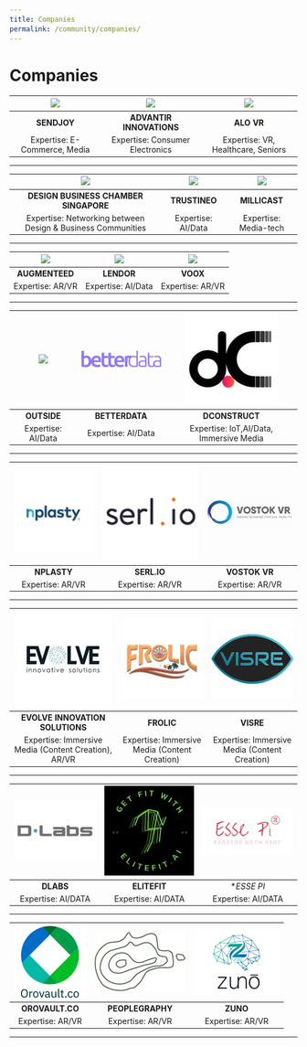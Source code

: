 ```yaml
---
title: Companies
permalink: /community/companies/
---
```

# Companies

|[![](/images/companies/Sendjoylogo.png)](https://www.sendjoynow.com/)|[![](/images/companies/advantirelogoweb.png)](https://www.swirlgo.com/)| [![](/images/companies/AloVR_300x230.jpg)](https://alo.health/) |
|:---------------------------------------:|:---------------------------------------:|:---------------------------------------:|
|**SENDJOY**| **ADVANTIR INNOVATIONS** | **ALO VR** |
| Expertise: E-Commerce, Media | Expertise: Consumer Electronics | Expertise: VR, Healthcare, Seniors |

***

|[![](/images/companies/DBCS_300x230px.png)](https://www.dbcsingapore.org/)|[![](/images/companies/trustineo.jpg)](https://www.trustineo.net)| [![](/images/companies/millicast.png)](https://www.millicast.com/) |
|:-------------:|:-------------:|:-------------:|
|**DESIGN BUSINESS CHAMBER SINGAPORE**| **TRUSTINEO** | **MILLICAST** |
| Expertise: Networking between Design & Business Communities | Expertise: AI/Data | Expertise: Media-tech |

***

 |[![](/images/companies/augmenteed.png)](https://www.augmenteed.tech/)|[![](/images/companies/lendor.png)](https://lendor.sg)| [![](/images/companies/voox.png)](https://battleskybrigade.com/) |
|:-------------:|:-------------:|:-------------:|
|**AUGMENTEED**| **LENDOR** | **VOOX** |
| Expertise: AR/VR | Expertise: AI/Data | Expertise: AR/VR |

***

 |[![](/images/companies/outside.png)](https://outsideapp.co)|[![](/images/companies/betterdata.png)](https://www.betterdata.ai)| [![](/images/companies/dconstruct.png)](https://www.dconstruct.co/) |
|:-------------:|:-------------:|:-------------:|
|**OUTSIDE**| **BETTERDATA** | **DCONSTRUCT** |
| Expertise: AI/Data | Expertise: AI/Data | Expertise: IoT,AI/Data, Immersive Media |

***

 |[![](/images/companies/nplasty.png)](https://nplasty.com/)|[![](/images/companies/serlio.png)](https://serl.io/)| [![](/images/companies/vostok.png)](https://www.vostokvr.com/) |
|:-------------:|:-------------:|:-------------:|
|**NPLASTY**| **SERL.IO** | **VOSTOK VR** |
| Expertise: AR/VR | Expertise: AR/VR | Expertise: AR/VR |

***

 |[![](/images/companies/evolve.png)](https://www.eis.sg/)|[![](/images/companies/frolic.png)](https://www.canva.com/design/DAEf9jEvemQ/jk85gl21cl_Q1qcDM05ISw/view?website#2:frolic-games)| [![](/images/companies/visre.png)](https://www.visre.co/) |
|:-------------:|:-------------:|:-------------:|
|**EVOLVE INNOVATION SOLUTIONS**| **FROLIC** | **VISRE** |
| Expertise: Immersive Media (Content Creation), AR/VR | Expertise: Immersive Media (Content Creation) | Expertise: Immersive Media (Content Creation) |

***

 |[![](/images/companies/dlabs.png)](https://dlabs.sg/)|[![](/images/companies/elitefit.png)](https://elitefitforyou.com/)| [![](/images/companies/essepi.png)](https://essepi.io/) |
|:-------------:|:-------------:|:-------------:|
|**DLABS**| **ELITEFIT** | **ESSE PI* |
| Expertise: AI/DATA | Expertise: AI/DATA | Expertise: AI/DATA |

***

 |[![](/images/companies/orovault.png)](https://www.orovault.co/)|[![](/images/companies/peoplegraphy.png)](https://www.facebook.com/people/Peoplegraphy-SG/100064389390051/)| [![](/images/companies/zuno.png)](https://zuno-ai.com/) |
|:-------------:|:-------------:|:-------------:|
|**OROVAULT.CO**| **PEOPLEGRAPHY** | **ZUNO** |
| Expertise: AR/VR | Expertise: AR/VR | Expertise: AR/VR |

***
